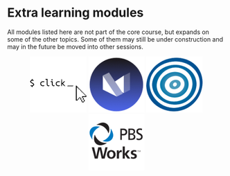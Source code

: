 # Extra learning modules

All modules listed here are not part of the core course, but expands on some of the other topics.
Some of them may still be under construction and may in the future be moved into other sessions.

<p align="center">
  <img src="../figures/icons/click.png" width="130">
  <img src="../figures/icons/material.png" width="130">
  <img src="../figures/icons/optuna.png" width="130">
  <img src="../figures/icons/pbs.png" width="130">
</p>
